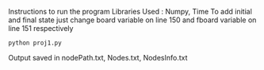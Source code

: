 
Instructions to run the program 
Libraries Used : Numpy, Time
To add initial and final state just change board variable on line 150 and fboard variable on line 151 respectively

```
python proj1.py
```

Output saved in nodePath.txt, Nodes.txt, NodesInfo.txt

